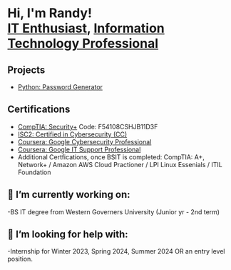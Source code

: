 <h1>Hi, I'm Randy! <br/><a href="https://github.com/RandyRhodesIT">IT Enthusiast</a>, <a href="www.linkedin.com/in/randall-m-rhodes">Information Technology Professional</a>

<h2>Projects</h2>

- [Python: Password Generator](https://github.com/RandyRhodesIT/PasswordGenerator/blob/main/README.md)

<h2>Certifications</h2>

- [CompTIA: Security+](http://verify.comptia.org/)
  Code: F54108CSHJB11D3F
- [ISC2: Certified in Cybersecurity (CC)](https://cpe.isc2.org/digitalcert)
- [Coursera: Google Cybersecurity Professional](https://www.coursera.org/account/accomplishments/specialization/certificate/LHWDZEC3NGLG)
- [Coursera: Google IT Support Professional](https://www.coursera.org/account/accomplishments/specialization/certificate/L3ZK94M8D2T8) 
- Additional Certfications, once BSIT is completed: CompTIA: A+, Network+ / Amazon AWS Cloud Practioner / LPI Linux Essenials / ITIL Foundation

<h2> 🔭 I’m currently working on:</h2>

-BS IT degree from Western Governers University (Junior yr - 2nd term)

<h2>🤔 I’m looking for help with: </h2>

-Internship for Winter 2023, Spring 2024, Summer 2024 OR an entry level position.
